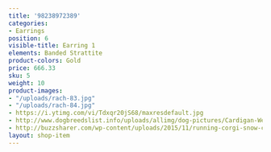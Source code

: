 ```yaml
---
title: '98238972389'
categories:
- Earrings
position: 6
visible-title: Earring 1
elements: Banded Strattite
product-colors: Gold
price: 666.33
sku: 5
weight: 10
product-images:
- "/uploads/rach-83.jpg"
- "/uploads/rach-84.jpg"
- https://i.ytimg.com/vi/Tdxqr20jS68/maxresdefault.jpg
- http://www.dogbreedslist.info/uploads/allimg/dog-pictures/Cardigan-Welsh-Corgi-3.jpg
- http://buzzsharer.com/wp-content/uploads/2015/11/running-corgi-snow-cute.jpg
layout: shop-item
---
```


